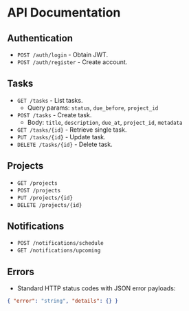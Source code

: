 # API Documentation

## Authentication
- `POST /auth/login` - Obtain JWT.
- `POST /auth/register` - Create account.

## Tasks
- `GET /tasks` - List tasks.
  - Query params: `status`, `due_before`, `project_id`
- `POST /tasks` - Create task.
  - Body: `title`, `description`, `due_at`, `project_id`, `metadata`
- `GET /tasks/{id}` - Retrieve single task.
- `PUT /tasks/{id}` - Update task.
- `DELETE /tasks/{id}` - Delete task.

## Projects
- `GET /projects`
- `POST /projects`
- `PUT /projects/{id}`
- `DELETE /projects/{id}`

## Notifications
- `POST /notifications/schedule`
- `GET /notifications/upcoming`

## Errors
- Standard HTTP status codes with JSON error payloads:
```json
{ "error": "string", "details": {} }
```
